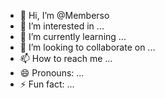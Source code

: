 - 👋 Hi, I’m @Memberso
- 👀 I’m interested in ...
- 🌱 I’m currently learning ...
- 💞️ I’m looking to collaborate on ...
- 📫 How to reach me ...
- 😄 Pronouns: ...
- ⚡ Fun fact: ...

<!----- hey this is so special i like so much

Memberso/Memberso is a ✨ special ✨ repository because its `README.md` (this file) appears on your GitHub profile.
You can click the Preview link to take a look at your changes.
--->
